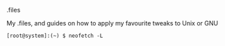 .files

My .files, and guides on how to apply my favourite tweaks to Unix or GNU


`[root@system]:(~) $ neofetch -L`
